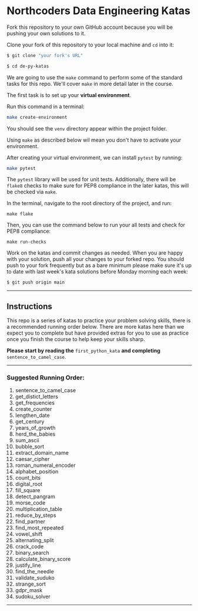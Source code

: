 # Northcoders Data Engineering Katas

Fork this repository to your own GitHub account because you will be pushing your own solutions to it.

Clone your fork of this repository to your local machine and `cd` into it:

```sh
$ git clone "your fork's URL"

$ cd de-py-katas
```

We are going to use the `make` command to perform some of the standard tasks for this repo. We'll cover `make` in more detail later in the course.

The first task is to set up your **virtual environment**.

Run this command in a terminal:
```bash
make create-environment
```

You should see the `venv` directory appear within the project folder.

Using `make` as described below wil mean you don't have to activate your environment.

After creating your virtual environment, we can install `pytest` by running:
```bash
make pytest
```

The `pytest` library will be used for unit tests. Additionally, there will be `flake8` checks to make sure for PEP8 compliance in the later katas, this will be checked via `make`. 

In the terminal, navigate to the root directory of the project, and run:

```
make flake
```

Then, you can use the command below to run your all tests and check for PEP8 compliance:

```
make run-checks
```

Work on the katas and commit changes as needed. When you are happy with your solution, push all your changes to your forked repo. You should push to your fork frequently but as a bare minimum please make sure it's up to date with last week's kata solutions before Monday morning each week:

```sh
$ git push origin main
```

---

## Instructions

This repo is a series of katas to practice your problem solving skills, there is a recommended running order below. There are more katas here than we expect you to complete but have provided extras for you to use as practice once you finish the course to help keep your skills sharp.

**Please start by reading the** `first_python_kata` **and completing** `sentence_to_camel_case`.

---

### Suggested Running Order:

1. sentence_to_camel_case
2. get_distict_letters
3. get_frequencies
4. create_counter
5. lengthen_date
6. get_century
7. years_of_growth
8. herd_the_babies
9. sum_ascii
10. bubble_sort
11. extract_domain_name
12. caesar_cipher
13. roman_numeral_encoder
14. alphabet_position
15. count_bits
16. digital_root
17. fill_square
18. detect_pangram
19. morse_code
20. multiplication_table
21. reduce_by_steps
22. find_partner
23. find_most_repeated
24. vowel_shift
25. alternating_split
26. crack_code
27. binary_search
28. calculate_binary_score
29. justify_line
30. find_the_needle
31. validate_suduko
32. strange_sort
33. gdpr_mask
34. sudoku_solver

---

